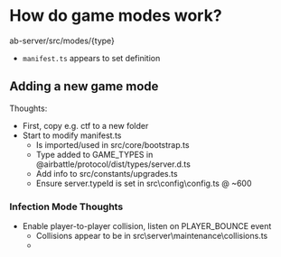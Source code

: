 # How do game modes work?

ab-server/src/modes/{type}

- `manifest.ts` appears to set definition

## Adding a new game mode

Thoughts:

- First, copy e.g. ctf to a new folder
- Start to modify manifest.ts
  - Is imported/used in src/core/bootstrap.ts
  - Type added to GAME_TYPES in @airbattle/protocol/dist/types/server.d.ts
  - Add info to src/constants/upgrades.ts
  - Ensure server.typeId is set in src\config\config.ts @ ~600

### Infection Mode Thoughts

- Enable player-to-player collision, listen on PLAYER_BOUNCE event
  - Collisions appear to be in src\server\maintenance\collisions.ts
  -
